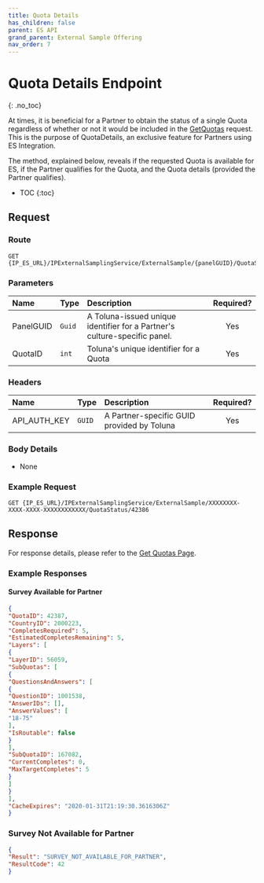 ```yaml
---
title: Quota Details
has_children: false
parent: ES API
grand_parent: External Sample Offering
nav_order: 7
---
```


# Quota Details Endpoint
{: .no_toc}

At times, it is beneficial for a Partner to obtain the status of a single Quota regardless of whether or not it would be included in the [GetQuotas](/externalsample/api/getquotas) request. This is the purpose of QuotaDetails, an exclusive feature for Partners using ES Integration.

The method, explained below, reveals if the requested Quota is available for ES, if the Partner qualifies for the Quota, and the Quota details (provided the Partner qualifies).

* TOC
{:toc}

## Request

### Route
```
GET {IP_ES_URL}/IPExternalSamplingService/ExternalSample/{panelGUID}/QuotaStatus/{quotaID}
```

### Parameters

| Name | Type | Description | Required? |
| :--- | :--- | :--- | :---: |
| PanelGUID | ```Guid``` | A Toluna-issued unique identifier for a Partner's culture-specific panel. | Yes |
| QuotaID | ```int``` | Toluna's unique identifier for a Quota | Yes |

### Headers

| Name | Type | Description | Required? |
| :--- | :--- | :--- | :---: |
| API_AUTH_KEY | ```GUID``` | A Partner-specific GUID provided by Toluna | Yes |

### Body Details
 - None

### Example Request
```
GET {IP_ES_URL}/IPExternalSamplingService/ExternalSample/XXXXXXXX-XXXX-XXXX-XXXXXXXXXXXX/QuotaStatus/42386
```

## Response

For response details, please refer to the [Get Quotas Page](/externalsample/api/getquotas#response).

### Example Responses

#### Survey Available for Partner
```json
{
"QuotaID": 42387,
"CountryID": 2000223,
"CompletesRequired": 5,
"EstimatedCompletesRemaining": 5,
"Layers": [
{
"LayerID": 56059,
"SubQuotas": [
{
"QuestionsAndAnswers": [
{
"QuestionID": 1001538,
"AnswerIDs": [],
"AnswerValues": [
"18-75"
],
"IsRoutable": false
}
],
"SubQuotaID": 167082,
"CurrentCompletes": 0,
"MaxTargetCompletes": 5
}
]
}
],
"CacheExpires": "2020-01-31T21:19:30.3616306Z"
}
```

### Survey Not Available for Partner
```json
{
"Result": "SURVEY_NOT_AVAILABLE_FOR_PARTNER",
"ResultCode": 42
}
```